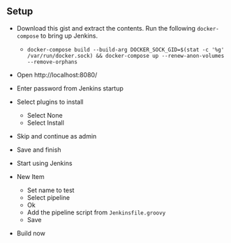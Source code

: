 Setup
-----

- Download this gist and extract the contents.  Run the following `docker-compose` to bring up Jenkins.
  - `
docker-compose build --build-arg DOCKER_SOCK_GID=$(stat -c '%g' /var/run/docker.sock) && docker-compose up --renew-anon-volumes --remove-orphans
`

- Open http://localhost:8080/
- Enter password from Jenkins startup
- Select plugins to install
  - Select None
  - Select Install
- Skip and continue as admin
- Save and finish
- Start using Jenkins
- New Item
  - Set name to test
  - Select pipeline
  - Ok
  - Add the pipeline script from `Jenkinsfile.groovy`
  - Save
- Build now
